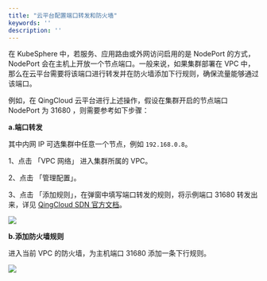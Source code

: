 ```yaml
---
title: "云平台配置端口转发和防火墙"
keywords: ''
description: ''
---
```


在 KubeSphere 中，若服务、应用路由或外网访问启用的是 NodePort 的方式，NodePort 会在主机上开放一个节点端口。一般来说，如果集群部署在 VPC 中，那么在云平台需要将该端口进行转发并在防火墙添加下行规则，确保流量能够通过该端口。

例如，在 QingCloud 云平台进行上述操作，假设在集群开启的节点端口 NodePort 为 31680 ，则需要参考如下步骤：

**a.端口转发**

其中内网 IP 可选集群中任意一个节点，例如 `192.168.0.8`。

1、点击 「VPC 网络」 进入集群所属的 VPC。

2、点击 「管理配置」。

3、点击 「添加规则」，在弹窗中填写端口转发的规则，将示例端口 31680 转发出来，详见 [QingCloud SDN 官方文档](https://docs.qingcloud.com/product/network/appcenter_network_config/config_portmapping)。

![](https://pek3b.qingstor.com/kubesphere-docs/png/20190417084751.png)

**b.添加防火墙规则**

进入当前 VPC 的防火墙，为主机端口 31680 添加一条下行规则。

![](https://pek3b.qingstor.com/kubesphere-docs/png/20190417085948.png)